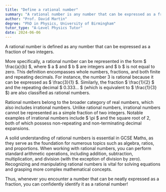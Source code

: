 ```yaml
---
title: "Define a rational number"
summary: "A rational number is any number that can be expressed as a fraction of two integers."
author: "Prof. David Martin"
degree: "PhD in Physics, University of Birmingham"
tutor_type: "A-Level Physics Tutor"
date: 2024-06-06
---
```


A rational number is defined as any number that can be expressed as a fraction of two integers.

More specifically, a rational number can be represented in the form $ \frac{a}{b} $, where $ a $ and $ b $ are integers and $ b $ is not equal to zero. This definition encompasses whole numbers, fractions, and both finite and repeating decimals. For instance, the number $3$ is rational because it can be expressed as $ \frac{3}{1} $. Similarly, the fraction $ \frac{1}{2} $ and the repeating decimal $ 0.333... $ (which is equivalent to $ \frac{1}{3} $) are also classified as rational numbers.

Rational numbers belong to the broader category of real numbers, which also includes irrational numbers. Unlike rational numbers, irrational numbers cannot be represented as a simple fraction of two integers. Notable examples of irrational numbers include $ \pi $ and the square root of $2$, both of which possess non-repeating and non-terminating decimal expansions.

A solid understanding of rational numbers is essential in GCSE Maths, as they serve as the foundation for numerous topics such as algebra, ratios, and proportions. When working with rational numbers, you can perform standard arithmetic operations, including addition, subtraction, multiplication, and division (with the exception of division by zero). Recognizing and manipulating rational numbers is vital for solving equations and grasping more complex mathematical concepts.

Thus, whenever you encounter a number that can be neatly expressed as a fraction, you can confidently identify it as a rational number!
    
